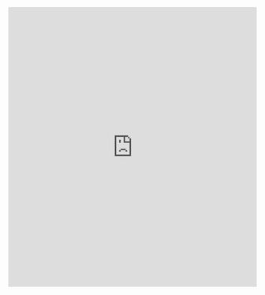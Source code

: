 <p><iframe allowfullscreen width="100%" height="569" class="google-slides-iframe" frameborder="0" scrolling="no" src="https://docs.google.com/presentation/d/e/2PACX-1vQLm_KgDsJE0OwNqNw5ErGcjRMKheusNHsx-sZZnhswZxkWFJihqKEbRHm72SJ4Wtlx8b1tod9wEQPB/embed?start=false&amp;loop=false&amp;delayms=3000"></iframe></p>